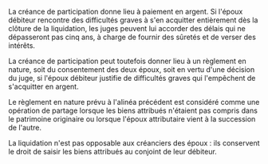 La créance de participation donne lieu à paiement en argent. Si l'époux débiteur rencontre des difficultés graves à s'en acquitter entièrement dès la clôture de la liquidation, les juges peuvent lui accorder des délais qui ne dépasseront pas cinq ans, à charge de fournir des sûretés et de verser des intérêts.

La créance de participation peut toutefois donner lieu à un règlement en nature, soit du consentement des deux époux, soit en vertu d'une décision du juge, si l'époux débiteur justifie de difficultés graves qui l'empêchent de s'acquitter en argent.

Le règlement en nature prévu à l'alinéa précédent est considéré comme une opération de partage lorsque les biens attribués n'étaient pas compris dans le patrimoine originaire ou lorsque l'époux attributaire vient à la succession de l'autre.

La liquidation n'est pas opposable aux créanciers des époux : ils conservent le droit de saisir les biens attribués au conjoint de leur débiteur.
